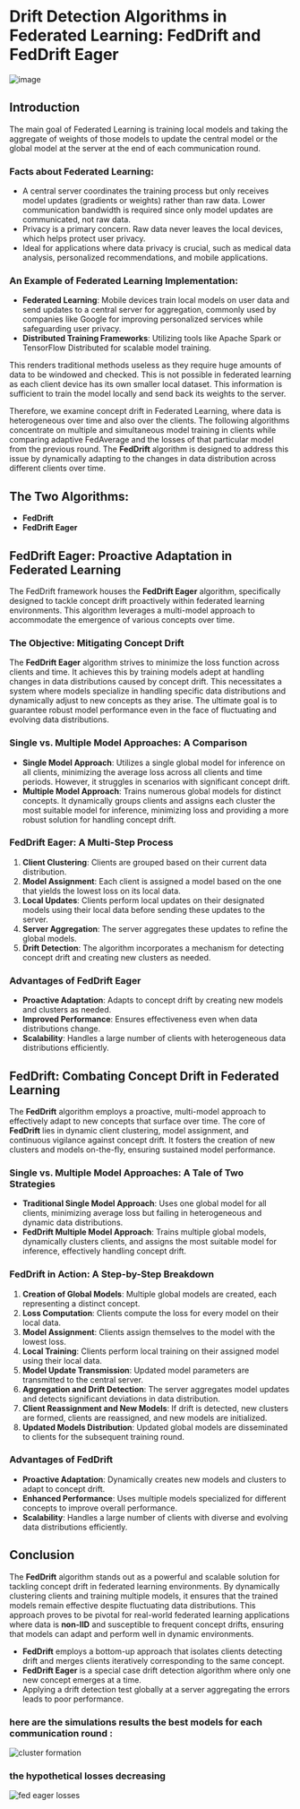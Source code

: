 # Drift Detection Algorithms in Federated Learning: FedDrift and FedDrift Eager

![image](https://github.com/user-attachments/assets/7d0916c9-b7de-4c07-acd0-ef999d95d17d)

## Introduction
The main goal of Federated Learning is training local models and taking the aggregate of weights of those models to update the central model or the global model at the server at the end of each communication round.

### Facts about Federated Learning:
- A central server coordinates the training process but only receives model updates (gradients or weights) rather than raw data. Lower communication bandwidth is required since only model updates are communicated, not raw data.
- Privacy is a primary concern. Raw data never leaves the local devices, which helps protect user privacy.
- Ideal for applications where data privacy is crucial, such as medical data analysis, personalized recommendations, and mobile applications.

### An Example of Federated Learning Implementation:
- **Federated Learning**: Mobile devices train local models on user data and send updates to a central server for aggregation, commonly used by companies like Google for improving personalized services while safeguarding user privacy.
- **Distributed Training Frameworks**: Utilizing tools like Apache Spark or TensorFlow Distributed for scalable model training.

This renders traditional methods useless as they require huge amounts of data to be windowed and checked. This is not possible in federated learning as each client device has its own smaller local dataset. This information is sufficient to train the model locally and send back its weights to the server.

Therefore, we examine concept drift in Federated Learning, where data is heterogeneous over time and also over the clients. The following algorithms concentrate on multiple and simultaneous model training in clients while comparing adaptive FedAverage and the losses of that particular model from the previous round. The **FedDrift** algorithm is designed to address this issue by dynamically adapting to the changes in data distribution across different clients over time.

## The Two Algorithms:
- **FedDrift**
- **FedDrift Eager**

## FedDrift Eager: Proactive Adaptation in Federated Learning
The FedDrift framework houses the **FedDrift Eager** algorithm, specifically designed to tackle concept drift proactively within federated learning environments. This algorithm leverages a multi-model approach to accommodate the emergence of various concepts over time.

### The Objective: Mitigating Concept Drift
The **FedDrift Eager** algorithm strives to minimize the loss function across clients and time. It achieves this by training models adept at handling changes in data distributions caused by concept drift. This necessitates a system where models specialize in handling specific data distributions and dynamically adjust to new concepts as they arise. The ultimate goal is to guarantee robust model performance even in the face of fluctuating and evolving data distributions.

### Single vs. Multiple Model Approaches: A Comparison
- **Single Model Approach**: Utilizes a single global model for inference on all clients, minimizing the average loss across all clients and time periods. However, it struggles in scenarios with significant concept drift.
- **Multiple Model Approach**: Trains numerous global models for distinct concepts. It dynamically groups clients and assigns each cluster the most suitable model for inference, minimizing loss and providing a more robust solution for handling concept drift.

### FedDrift Eager: A Multi-Step Process
1. **Client Clustering**: Clients are grouped based on their current data distribution.
2. **Model Assignment**: Each client is assigned a model based on the one that yields the lowest loss on its local data.
3. **Local Updates**: Clients perform local updates on their designated models using their local data before sending these updates to the server.
4. **Server Aggregation**: The server aggregates these updates to refine the global models.
5. **Drift Detection**: The algorithm incorporates a mechanism for detecting concept drift and creating new clusters as needed.

### Advantages of FedDrift Eager
- **Proactive Adaptation**: Adapts to concept drift by creating new models and clusters as needed.
- **Improved Performance**: Ensures effectiveness even when data distributions change.
- **Scalability**: Handles a large number of clients with heterogeneous data distributions efficiently.

## FedDrift: Combating Concept Drift in Federated Learning
The **FedDrift** algorithm employs a proactive, multi-model approach to effectively adapt to new concepts that surface over time. The core of **FedDrift** lies in dynamic client clustering, model assignment, and continuous vigilance against concept drift. It fosters the creation of new clusters and models on-the-fly, ensuring sustained model performance.

### Single vs. Multiple Model Approaches: A Tale of Two Strategies
- **Traditional Single Model Approach**: Uses one global model for all clients, minimizing average loss but failing in heterogeneous and dynamic data distributions.
- **FedDrift Multiple Model Approach**: Trains multiple global models, dynamically clusters clients, and assigns the most suitable model for inference, effectively handling concept drift.

### FedDrift in Action: A Step-by-Step Breakdown
1. **Creation of Global Models**: Multiple global models are created, each representing a distinct concept.
2. **Loss Computation**: Clients compute the loss for every model on their local data.
3. **Model Assignment**: Clients assign themselves to the model with the lowest loss.
4. **Local Training**: Clients perform local training on their assigned model using their local data.
5. **Model Update Transmission**: Updated model parameters are transmitted to the central server.
6. **Aggregation and Drift Detection**: The server aggregates model updates and detects significant deviations in data distribution.
7. **Client Reassignment and New Models**: If drift is detected, new clusters are formed, clients are reassigned, and new models are initialized.
8. **Updated Models Distribution**: Updated global models are disseminated to clients for the subsequent training round.

### Advantages of FedDrift
- **Proactive Adaptation**: Dynamically creates new models and clusters to adapt to concept drift.
- **Enhanced Performance**: Uses multiple models specialized for different concepts to improve overall performance.
- **Scalability**: Handles a large number of clients with diverse and evolving data distributions efficiently.

## Conclusion
The **FedDrift** algorithm stands out as a powerful and scalable solution for tackling concept drift in federated learning environments. By dynamically clustering clients and training multiple models, it ensures that the trained models remain effective despite fluctuating data distributions. This approach proves to be pivotal for real-world federated learning applications where data is **non-IID** and susceptible to frequent concept drifts, ensuring that models can adapt and perform well in dynamic environments.

- **FedDrift** employs a bottom-up approach that isolates clients detecting drift and merges clients iteratively corresponding to the same concept.
- **FedDrift Eager** is a special case drift detection algorithm where only one new concept emerges at a time.
- Applying a drift detection test globally at a server aggregating the errors leads to poor performance.

### here are the simulations results the best models for each communication round :

![cluster formation](https://github.com/user-attachments/assets/949b7390-857c-4260-a157-8582abb2a782)


### the hypothetical losses decreasing

![fed eager losses](https://github.com/user-attachments/assets/118f53f0-19ed-4654-8499-18551f3098f6)

